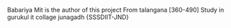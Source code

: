 Babariya Mit is the author of this project
From talangana [360-490]
Study in gurukul it collage junagadh {SSSDIIT-JND}
